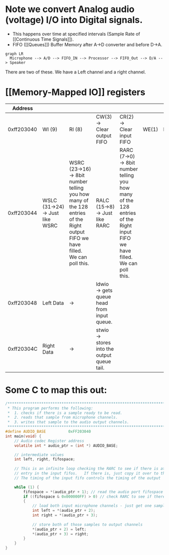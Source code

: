 # Note we convert Analog audio (voltage) I/O into Digital signals.

- This happens over time at specified intervals (Sample Rate of [[Continuous Time Signals]]).
- FIFO ([[Queues]]) Buffer Memory after A→D converter and before D→A.

```mermaid
graph LR
  Microphone --> A/D --> FIFO_IN --> Processor --> FIFO_Out --> D/A --> Speaker
```

There are two of these. We have a Left channel and a right channel.

# [[Memory-Mapped IO]] registers

|Address| | | | | | |
|---|---|---|---|---|---|---|
|0xff203040|WI (9)|RI (8)|CW(3) → Clear output FIFO|CR(2) → Clear input FIFO|WE(1)|RE(0)|
|0xff203044|WSLC (31→24) → Just like WSRC|WSRC (23→16) → 8bit number telling you how many of the 128 entries of the Right output FIFO we have filled. We can poll this.|RALC (15→8) → Just like RARC|RARC (7→0) → 8bit number telling you how many of the 128 entries of the Right input FIFO we have filled. We can poll this.|||
|0xff203048|Left Data|→|ldwio → gets queue head from input queue.||||
|0xff20304C|Right Data|→|stwio → stores into the output queue tail.||||

# Some C to map this out:

```c
/*******************************************************************************
 * This program performs the following:
 *  1. checks if there is a sample ready to be read.
 * 	2. reads that sample from microphone channels.
 * 	3. writes that sample to the audio output channels.
 ******************************************************************************/
#define AUDIO_BASE			0xFF203040
int main(void) {
    // Audio codec Register address
    volatile int * audio_ptr = (int *) AUDIO_BASE;

    // intermediate values
    int left, right, fifospace;
	
	// This is an infinite loop checking the RARC to see if there is at least a single
	// entry in the input fifos.   If there is, just copy it over to the output fifo.
	// The timing of the input fifo controls the timing of the output

    while (1) {
        fifospace = *(audio_ptr + 1); // read the audio port fifospace register
        if ((fifospace & 0x000000FF) > 0) // check RARC to see if there is data to read
        {
            // load both input microphone channels - just get one sample from each
            int left = *(audio_ptr + 2);
            int right = *(audio_ptr + 3);
			
            // store both of those samples to output channels
            *(audio_ptr + 2) = left;
            *(audio_ptr + 3) = right;
        }
    }
}
```